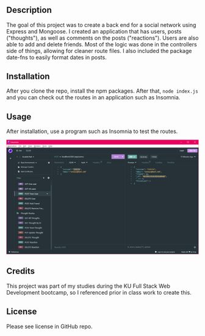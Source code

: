 # <Social-Network-Backend>

## Description

The goal of this project was to create a back end for a social network using Express and Mongoose. I created an application that has users, posts ("thoughts"), as well as comments on the posts ("reactions"). Users are also able to add and delete friends. Most of the logic was done in the controllers side of things, allowing for cleaner route files. I also included the package date-fns to easily format dates in posts.

## Installation

After you clone the repo, install the npm packages. After that, ``node index.js`` and you can check out the routes in an application such as Insomnia.

## Usage

After installation, use a program such as Insomnia to test the routes.

![screenshot of routes in insomnia](social-backend-ss.png)

## Credits

This project was part of my studies during the KU Full Stack Web Development bootcamp, so I referenced prior in class work to create this.

## License

Please see license in GitHub repo.